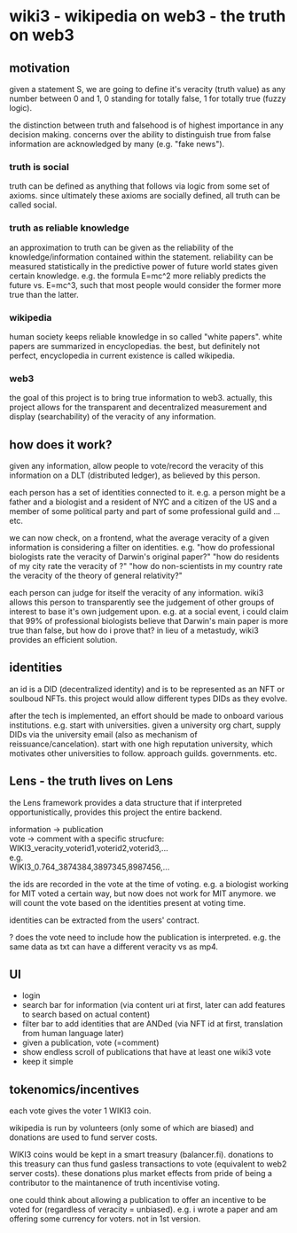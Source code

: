 # wiki3 - wikipedia on web3 - the truth on web3

## motivation

given a statement S, we are going to define it's veracity (truth value) as any number between 0 and 1, 0 standing for totally false, 1 for totally true (fuzzy logic).

the distinction between truth and falsehood is of highest importance in any decision making. concerns over the ability to distinguish true from false information are acknowledged by many (e.g. "fake news").

### truth is social
truth can be defined as anything that follows via logic from some set of axioms. since ultimately these axioms are socially defined, all truth can be called social.

### truth as reliable knowledge
an approximation to truth can be given as the reliability of the knowledge/information contained within the statement. reliability can be measured statistically in the predictive power of future world states given certain knowledge. e.g. the formula E=mc^2 more reliably predicts the future vs. E=mc^3, such that most people would consider the former more true than the latter.

### wikipedia
human society keeps reliable knowledge in so called "white papers". white papers are summarized in encyclopedias. the best, but definitely not perfect, encyclopedia in current existence is called wikipedia.

### web3
the goal of this project is to bring true information to web3. actually, this project allows for the transparent and decentralized measurement and display (searchability) of the veracity of any information.

## how does it work?

given any information, allow people to vote/record the veracity of this information on a DLT (distributed ledger), as believed by this person.

each person has a set of identities connected to it. e.g. a person might be a father and a biologist and a resident of NYC and a citizen of the US and a member of some political party and part of some professional guild and ... etc.

we can now check, on a frontend, what the average veracity of a given information is considering a filter on identities.
e.g.
"how do professional biologists rate the veracity of Darwin's original paper?"
"how do residents of my city rate the veracity of <some specific tweet>?"
"how do non-scientists in my country rate the veracity of the theory of general relativity?"

each person can judge for itself the veracity of any information. wiki3 allows this person to transparently see the judgement of other groups of interest to base it's own judgement upon. e.g. at a social event, i could claim that 99% of professional biologists believe that Darwin's main paper is more true than false, but how do i prove that? in lieu of a metastudy, wiki3 provides an efficient solution.

## identities

an id is a DID (decentralized identity) and is to be represented as an NFT or soulboud NFTs.
this project would allow different types DIDs as they evolve.

after the tech is implemented, an effort should be made to onboard various institutions. e.g. start with universities. given a university org chart, supply DIDs via the university email (also as mechanism of reissuance/cancelation). start with one high reputation university, which motivates other universities to follow. approach guilds. governments. etc.

## Lens - the truth lives on Lens

the Lens framework provides a data structure that if interpreted opportunistically, provides this project the entire backend.

information -> publication  
vote -> comment with a specific strucfure:  
WIKI3_veracity_voterid1,voterid2,voterid3,...  
e.g.  
WIKI3_0.764_3874384,3897345,8987456,...  

the ids are recorded in the vote at the time of voting. e.g. a biologist working for MIT voted a certain way, but now does not work for MIT anymore. we will count the vote based on the identities present at voting time.

identities can be extracted from the users' contract.

? does the vote need to include how the publication is interpreted. e.g. the same data as txt can have a different veracity vs as mp4.

## UI

- login
- search bar for information (via content uri at first, later can add features to search based on actual content)
- filter bar to add identities that are ANDed (via NFT id at first, translation from human language later)
- given a publication, vote (=comment)
- show endless scroll of publications that have at least one wiki3 vote
- keep it simple

## tokenomics/incentives

each vote gives the voter 1 WIKI3 coin. 

wikipedia is run by volunteers (only some of which are biased) and donations are used to fund server costs.

WIKI3 coins would be kept in a smart treasury (balancer.fi). donations to this treasury can thus fund gasless transactions to vote (equivalent to web2 server costs). these donations plus market effects from pride of being a contributor to the maintanence of truth incentivise voting.

one could think about allowing a publication to offer an incentive to be voted for (regardless of veracity = unbiased). e.g. i wrote a paper and am offering some currency for voters. not in 1st version.
